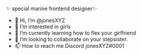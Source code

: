 ✨ special marine frontend designer✨
- 👋 Hi, I’m @jonesXYZ
- 👀 I’m interested in girls
- 🌱 I’m currently learning how to flex your girlfriend
- 💞️ I’m looking to collaborate on your stepsister.
- 📫 How to reach me Discord jonesXYZ#0001


<!---
jonesXYZ/jonesXYZ is a ✨ special ✨ repository because its `README.md` (this file) appears on your GitHub profile.
You can click the Preview link to take a look at your changes.
--->
